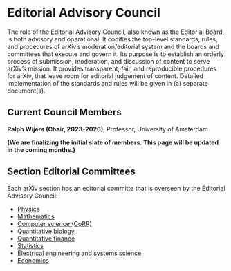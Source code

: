 # Editorial Advisory Council

The role of the Editorial Advisory Council, also known as the Editorial Board, is both
advisory and operational. It codifies the top-level standards, rules, and procedures of
arXiv’s moderation/editorial system and the boards and committees that execute and
govern it. Its purpose is to establish an orderly process of submission, moderation, and
discussion of content to serve arXiv’s mission. It provides transparent, fair, and
reproducible procedures for arXiv, that leave room for editorial judgement of content.
Detailed implementation of the standards and rules will be given in (a) separate
document(s).



## Current Council Members

**Ralph Wijers (Chair, 2023-2026)**, Professor, University of Amsterdam

**(We are finalizing the initial slate of members. This page will be updated in the coming months.)**


## Section Editorial Committees

Each arXiv section has an editorial committe that is overseen by the  Editorial Advisory Council:


- [Physics](../../help/physics/index.md#AdvisoryCommittee)
- [Mathematics](../../help/math/index.md#AdvisoryCommittee)
- [Computer science (CoRR)](../../help/cs/index.md)
- [Quantitative biology](../../help/q-bio/index.md#AdvisoryCommittee)
- [Quantitative finance](../../help/q-fin/index.md#AdvisoryCommittee)
- [Statistics](../../help/statistics/index.md#AdvisoryCommittee)
- [Electrical engineering and systems science](../../help/eess/index.md#AdvisoryCommittee)
- [Economics](../../help/econ/index.md#AdvisoryCommittee)
